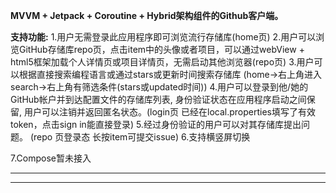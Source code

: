 **MVVM + Jetpack + Coroutine + Hybrid架构组件的Github客户端。**

**支持功能:**
1.用户无需登录此应用程序即可浏览流行存储库(home页)
2.用户可以浏览GitHub存储库repo页，点击item中的头像或者项目，可以通过webView + html5框架加载个人详情页或项目详情页，无需启动其他浏览器(repo页)
3.用户可以根据直接搜索编程语言或通过stars或更新时间搜索存储库  (home->右上角进入search->右上角有筛选条件(stars或updated时间))
4.用户可以登录到他/她的GitHub帐户并到达配置文件的存储库列表, 身份验证状态在应用程序启动之间保留, 用户可以注销并返回匿名状态。(login页  已经在local.properties填写了有效token，点击sign in能直接登录)
5.经过身份验证的用户可以对其存储库提出问题。 (repo 页登录态  长按item可提交issue)
6.支持横竖屏切换

7.Compose暂未接入
****
****

